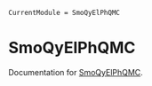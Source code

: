 ```@meta
CurrentModule = SmoQyElPhQMC
```

# SmoQyElPhQMC

Documentation for [SmoQyElPhQMC](https://github.com/SmoQySuite/SmoQyElPhQMC.jl).
